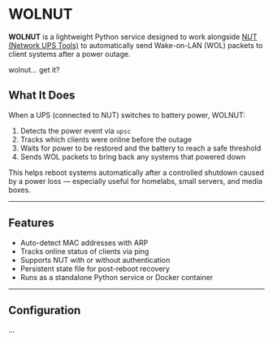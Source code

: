 # WOLNUT

**WOLNUT** is a lightweight Python service designed to work alongside [NUT (Network UPS Tools)](https://networkupstools.org/) to automatically send Wake-on-LAN (WOL) packets to client systems after a power outage.

wolnut... get it?

## What It Does

When a UPS (connected to NUT) switches to battery power, WOLNUT:

1. Detects the power event via `upsc`
2. Tracks which clients were online before the outage
3. Waits for power to be restored and the battery to reach a safe threshold
4. Sends WOL packets to bring back any systems that powered down

This helps reboot systems automatically after a controlled shutdown caused by a power loss — especially useful for homelabs, small servers, and media boxes.

---

## Features

- Auto-detect MAC addresses with ARP
- Tracks online status of clients via ping
- Supports NUT with or without authentication
- Persistent state file for post-reboot recovery
- Runs as a standalone Python service or Docker container

---

## Configuration

...
